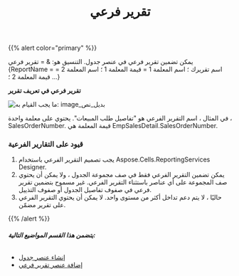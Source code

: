 ﻿---
title: تقرير فرعي
type: docs
weight: 90
url: /ar/reportingservices/sub-report/
---
{{% alert color="primary" %}} 

يمكن تضمين تقرير فرعي في عنصر جدول. التنسيق هو: & = تقرير فرعي {ReportName = اسم تقريرك ؛ اسم المعلمة 1 = قيمة المعلمة 1 ؛ اسم المعلمة 2 = قيمة المعلمة 2 ؛ ...}

**تقرير فرعي في تعريف تقرير** 

![ما يجب القيام به: image_بديل_نص](sub-report_1.png)

في المثال ، اسم التقرير الفرعي هو "تفاصيل طلب المبيعات". يحتوي على معلمة واحدة ، SalesOrderNumber. قيمة المعلمة هي EmpSalesDetail.SalesOrderNumber.
### **قيود على التقارير الفرعية**
1. يجب تصميم التقرير الفرعي باستخدام Aspose.Cells.ReportingServices Designer.
1. يمكن تضمين التقرير الفرعي فقط في صف مجموعة الجدول ، ولا يمكن أن يحتوي صف المجموعة على أي عناصر باستثناء التقرير الفرعي. غير مسموح بتضمين تقرير فرعي في صفوف تفاصيل الجدول أو صفوف التذييل.
1. حاليًا ، لا يتم دعم تداخل أكثر من مستوى واحد. لا يمكن أن يحتوي التقرير الفرعي على تقرير مضمّن.

{{% /alert %}} 
###### **يتضمن هذا القسم المواضيع التالية:**
- [إنشاء عنصر جدول](/cells/ar/reportingservices/creating-table-item/)
- [إضافة عنصر تقرير فرعي](/cells/ar/reportingservices/add-sub-report-item/)
